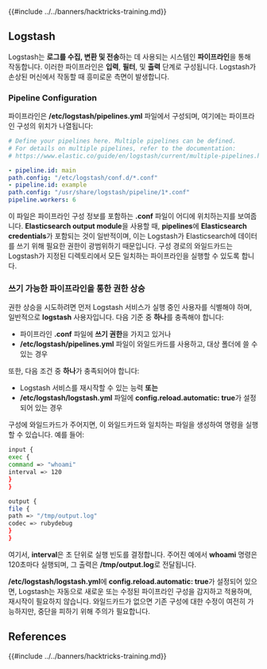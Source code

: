 {{#include ../../banners/hacktricks-training.md}}

## Logstash

Logstash는 **로그를 수집, 변환 및 전송**하는 데 사용되는 시스템인 **파이프라인**을 통해 작동합니다. 이러한 파이프라인은 **입력**, **필터**, 및 **출력** 단계로 구성됩니다. Logstash가 손상된 머신에서 작동할 때 흥미로운 측면이 발생합니다.

### Pipeline Configuration

파이프라인은 **/etc/logstash/pipelines.yml** 파일에서 구성되며, 여기에는 파이프라인 구성의 위치가 나열됩니다:
```yaml
# Define your pipelines here. Multiple pipelines can be defined.
# For details on multiple pipelines, refer to the documentation:
# https://www.elastic.co/guide/en/logstash/current/multiple-pipelines.html

- pipeline.id: main
path.config: "/etc/logstash/conf.d/*.conf"
- pipeline.id: example
path.config: "/usr/share/logstash/pipeline/1*.conf"
pipeline.workers: 6
```
이 파일은 파이프라인 구성 정보를 포함하는 **.conf** 파일이 어디에 위치하는지를 보여줍니다. **Elasticsearch output module**을 사용할 때, **pipelines**에 **Elasticsearch credentials**가 포함되는 것이 일반적이며, 이는 Logstash가 Elasticsearch에 데이터를 쓰기 위해 필요한 권한이 광범위하기 때문입니다. 구성 경로의 와일드카드는 Logstash가 지정된 디렉토리에서 모든 일치하는 파이프라인을 실행할 수 있도록 합니다.

### 쓰기 가능한 파이프라인을 통한 권한 상승

권한 상승을 시도하려면 먼저 Logstash 서비스가 실행 중인 사용자를 식별해야 하며, 일반적으로 **logstash** 사용자입니다. 다음 기준 중 **하나**를 충족해야 합니다:

- 파이프라인 **.conf** 파일에 **쓰기 권한**을 가지고 있거나
- **/etc/logstash/pipelines.yml** 파일이 와일드카드를 사용하고, 대상 폴더에 쓸 수 있는 경우

또한, 다음 조건 중 **하나**가 충족되어야 합니다:

- Logstash 서비스를 재시작할 수 있는 능력 **또는**
- **/etc/logstash/logstash.yml** 파일에 **config.reload.automatic: true**가 설정되어 있는 경우

구성에 와일드카드가 주어지면, 이 와일드카드와 일치하는 파일을 생성하여 명령을 실행할 수 있습니다. 예를 들어:
```bash
input {
exec {
command => "whoami"
interval => 120
}
}

output {
file {
path => "/tmp/output.log"
codec => rubydebug
}
}
```
여기서, **interval**은 초 단위로 실행 빈도를 결정합니다. 주어진 예에서 **whoami** 명령은 120초마다 실행되며, 그 출력은 **/tmp/output.log**로 전달됩니다.

**/etc/logstash/logstash.yml**에 **config.reload.automatic: true**가 설정되어 있으면, Logstash는 자동으로 새로운 또는 수정된 파이프라인 구성을 감지하고 적용하며, 재시작이 필요하지 않습니다. 와일드카드가 없으면 기존 구성에 대한 수정이 여전히 가능하지만, 중단을 피하기 위해 주의가 필요합니다.

## References

{{#include ../../banners/hacktricks-training.md}}
